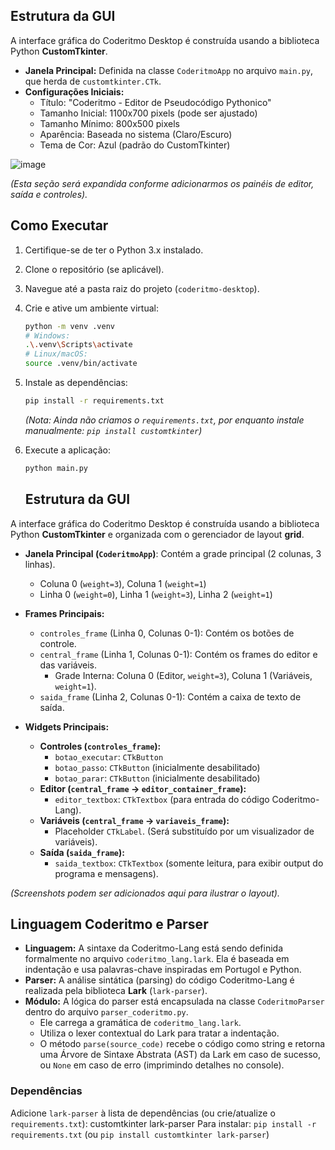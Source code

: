## Estrutura da GUI

A interface gráfica do Coderitmo Desktop é construída usando a biblioteca Python **CustomTkinter**.

*   **Janela Principal:** Definida na classe `CoderitmoApp` no arquivo `main.py`, que herda de `customtkinter.CTk`.
*   **Configurações Iniciais:**
    *   Título: "Coderitmo - Editor de Pseudocódigo Pythonico"
    *   Tamanho Inicial: 1100x700 pixels (pode ser ajustado)
    *   Tamanho Mínimo: 800x500 pixels
    *   Aparência: Baseada no sistema (Claro/Escuro)
    *   Tema de Cor: Azul (padrão do CustomTkinter)
 
![image](https://github.com/user-attachments/assets/beaa4f91-7f83-46bd-b4b9-40cbe748a477)


*(Esta seção será expandida conforme adicionarmos os painéis de editor, saída e controles).*

## Como Executar

1.  Certifique-se de ter o Python 3.x instalado.
2.  Clone o repositório (se aplicável).
3.  Navegue até a pasta raiz do projeto (`coderitmo-desktop`).
4.  Crie e ative um ambiente virtual:
    ```bash
    python -m venv .venv
    # Windows:
    .\.venv\Scripts\activate
    # Linux/macOS:
    source .venv/bin/activate
    ```
5.  Instale as dependências:
    ```bash
    pip install -r requirements.txt
    ```
    *(Nota: Ainda não criamos o `requirements.txt`, por enquanto instale manualmente: `pip install customtkinter`)*
6.  Execute a aplicação:
    ```bash
    python main.py
    ```

    ## Estrutura da GUI

A interface gráfica do Coderitmo Desktop é construída usando a biblioteca Python **CustomTkinter** e organizada com o gerenciador de layout **grid**.

*   **Janela Principal (`CoderitmoApp`)**: Contém a grade principal (2 colunas, 3 linhas).
    *   Coluna 0 (`weight=3`), Coluna 1 (`weight=1`)
    *   Linha 0 (`weight=0`), Linha 1 (`weight=3`), Linha 2 (`weight=1`)

*   **Frames Principais:**
    *   `controles_frame` (Linha 0, Colunas 0-1): Contém os botões de controle.
    *   `central_frame` (Linha 1, Colunas 0-1): Contém os frames do editor e das variáveis.
        *   Grade Interna: Coluna 0 (Editor, `weight=3`), Coluna 1 (Variáveis, `weight=1`).
    *   `saida_frame` (Linha 2, Colunas 0-1): Contém a caixa de texto de saída.

*   **Widgets Principais:**
    *   **Controles (`controles_frame`):**
        *   `botao_executar`: `CTkButton`
        *   `botao_passo`: `CTkButton` (inicialmente desabilitado)
        *   `botao_parar`: `CTkButton` (inicialmente desabilitado)
    *   **Editor (`central_frame` -> `editor_container_frame`):**
        *   `editor_textbox`: `CTkTextbox` (para entrada do código Coderitmo-Lang).
    *   **Variáveis (`central_frame` -> `variaveis_frame`):**
        *   Placeholder `CTkLabel`. (Será substituído por um visualizador de variáveis).
    *   **Saída (`saida_frame`):**
        *   `saida_textbox`: `CTkTextbox` (somente leitura, para exibir output do programa e mensagens).

*(Screenshots podem ser adicionados aqui para ilustrar o layout).*

## Linguagem Coderitmo e Parser

*   **Linguagem:** A sintaxe da Coderitmo-Lang está sendo definida formalmente no arquivo `coderitmo_lang.lark`. Ela é baseada em indentação e usa palavras-chave inspiradas em Portugol e Python.
*   **Parser:** A análise sintática (parsing) do código Coderitmo-Lang é realizada pela biblioteca **Lark** (`lark-parser`).
*   **Módulo:** A lógica do parser está encapsulada na classe `CoderitmoParser` dentro do arquivo `parser_coderitmo.py`.
    *   Ele carrega a gramática de `coderitmo_lang.lark`.
    *   Utiliza o lexer contextual do Lark para tratar a indentação.
    *   O método `parse(source_code)` recebe o código como string e retorna uma Árvore de Sintaxe Abstrata (AST) da Lark em caso de sucesso, ou `None` em caso de erro (imprimindo detalhes no console).

### Dependências

Adicione `lark-parser` à lista de dependências (ou crie/atualize o `requirements.txt`): 
customtkinter
lark-parser 
Para instalar: `pip install -r requirements.txt` (ou `pip install customtkinter lark-parser`)
